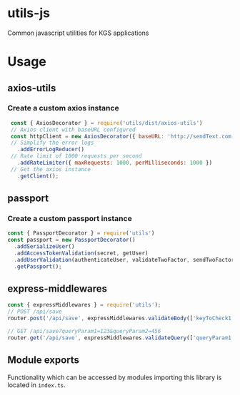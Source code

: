 # utils-js

Common javascript utilities for KGS applications


# Usage

## axios-utils
### Create a custom axios instance
```js
 const { AxiosDecorator } = require('utils/dist/axios-utils')
 // Axios client with baseURL configured
 const httpClient = new AxiosDecorator({ baseURL: 'http://sendText.com'})
 // Simplify the error logs
   .addErrorLogReducer()
 // Rate limit of 1000 requests per second
   .addRateLimiter({ maxRequests: 1000, perMilliseconds: 1000 })
 // Get the axios instance
   .getClient();
```

## passport

### Create a custom passport instance
```js
const { PassportDecorator } = require('utils')
const passport = new PassportDecorator()
  .addSerializeUser()
  .addAccessTokenValidation(secret, getUser)
  .addUserValidation(authenticateUser, validateTwoFactor, sendTwoFactorEmail)
  .getPassport();
```

## express-middlewares
```js
const { expressMiddlewares } = require('utils');
// POST /api/save
router.post('/api/save', expressMiddlewares.validateBody(['keyToCheck1', 'keyToCheck2']), (req, res) => res.send('OK'))

// GET /api/save?queryParam1=123&queryParam2=456
router.get('/api/save', expressMiddlewares.validateQuery(['queryParam1', 'queryParam2']), (req, res) => res.send('OK'))
```

## Module exports

Functionality which can be accessed by modules importing this library is located in `index.ts`.


